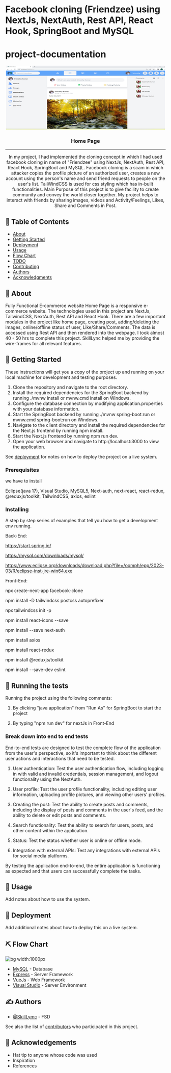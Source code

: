 # Facebook cloning (Friendzee) using NextJs, NextAuth, Rest API, React Hook, SpringBoot and MySQL



# project-documentation

<p align="center">
  <a href="" rel="noopener">
 <img width=500px height=200px src="After posting the post.png" alt="Project logo"></a>
</p>


<h3 align="center">Home Page</h3>

---

<p align="center"> In my project, I had implemented the cloning concept in which I had used facebook cloning in name of "Friendzee" using NextJs, NextAuth, Rest API, React Hook, SpringBoot and MySQL. Facebook cloning is a scam in which attacker copies the profile picture of an authorized user, creates a new account using the person's name and send friend requests to people on the user's list. TailWindCSS is used for css styling which has in-built functionalities. Main Purpose of this project is to give facility to create community and convey the world closer together. My project helps to interact with friends by sharing images, videos and Activity/Feelings, Likes, Share and Comments in Post.
    <br> 
</p>

## 📝 Table of Contents
- [About](#about)
- [Getting Started](#getting_started)
- [Deployment](#deployment)
- [Usage](#usage)
- [Flow Chart](#flowchart)
- [TODO](../TODO.md)
- [Contributing](../CONTRIBUTING.md)
- [Authors](#authors)
- [Acknowledgments](#acknowledgement)

## 🧐 About <a name = "about"></a>
Fully Functional E-commerce website Home Page is a responsive e-commerce website. The technologies used in this project are NextJs, TailwindCSS, NextAuth, Rest API and React Hook. There are a few important modules in the project like home page, creating post, adding/deleting the images, online/offline status of user, Like/Share/Comments. The data is accessed using Rest API and then rendered into the webpage. I took almost 40 - 50 hrs to complete this project. SkillLync helped me by providing the wire-frames for all relevant features.

## 🏁 Getting Started <a name = "getting_started"></a>
These instructions will get you a copy of the project up and running on your local machine for development and testing purposes.
1. Clone the repository and navigate to the root directory.
2. Install the required dependencies for the SpringBoot backend by running ./mvnw install or mvnw.cmd install on Windows.
3. Configure the database connection by modifying application.properties with your database information.
4. Start the SpringBoot backend by running ./mvnw spring-boot:run or mvnw.cmd spring-boot:run on Windows.
5. Navigate to the client directory and install the required dependencies for the Next.js frontend by running npm install.
6. Start the Next.js frontend by running npm run dev.
7. Open your web browser and navigate to http://localhost:3000 to view the application.


 See [deployment](#deployment) for notes on how to deploy the project on a live system.

### Prerequisites

we have to install 

Eclipse(java 17),
Visual Studio,
MySQL5,
Next-auth, 
next-react, 
react-redux, 
@reduxjs/toolkit, 
TailwindCSS, 
axios, 
eslint

### Installing
A step by step series of examples that tell you how to get a development env running.

Back-End:


https://start.spring.io/

https://mysql.com/downloads/mysql/

https://www.eclipse.org/downloads/download.php?file=/oomph/epp/2023-03/R/eclipse-inst-jre-win64.exe

Front-End:

npx create-next-app facebook-clone

npm install -D tailwindcss postcss autoprefixer

npx tailwindcss init -p

npm install react-icons --save

npm install --save next-auth

npm install axios

npm install react-redux

npm install @reduxjs/toolkit

npm install --save-dev eslint



## 🔧 Running the tests <a name = "tests"></a>

Running the project using the following comments:

1. By clicking "java application" from "Run As" for SpringBoot to start the project

2. By typing "npm run dev" for nextJs in Front-End


### Break down into end to end tests
End-to-end tests are designed to test the complete flow of the application from the user's perspective, so it's important to think about the different user actions and interactions that need to be tested. 

1. User authentication: Test the user authentication flow, including logging in with valid and invalid credentials, session management, and logout functionality using the NextAuth.

2. User profile: Test the user profile functionality, including editing user information, uploading profile pictures, and viewing other users' profiles.

3. Creating the post: Test the ability to create posts and comments, including the display of posts and comments in the user's feed, and the ability to delete or edit posts and comments.

4. Search functionality: Test the ability to search for users, posts, and other content within the application.

5. Status: Test the status whether user is online or offline mode.

6. Integration with external APIs: Test any integrations with external APIs for social media platforms.

By testing the application end-to-end, the entire application is functioning as expected and that users can successfully complete the tasks.

## 🎈 Usage <a name="usage"></a>
Add notes about how to use the system.

## 🚀 Deployment <a name = "deployment"></a>
Add additional notes about how to deploy this on a live system.

## ⛏ Flow Chart <a name = "flowchart"></a>

![bg width:1000px](./LoginPageflowchart.png)

- [MySQL](https://www.mongodb.com/) - Database
- [Express](https://expressjs.com/) - Server Framework
- [VueJs](https://vuejs.org/) - Web Framework
- [Visual Studio](https://nodejs.org/en/) - Server Environment

## ✍️ Authors <a name = "authors"></a>
- [@SkillLymc](https://github.com/kylelobo) - FSD

See also the list of [contributors](https://github.com/kylelobo/The-Documentation-Compendium/contributors) who participated in this project.

## 🎉 Acknowledgements <a name = "acknowledgement"></a>
- Hat tip to anyone whose code was used
- Inspiration
- References
